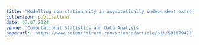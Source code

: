 ```yaml
---
title: "Modelling non-stationarity in asymptotically independent extremes (joint with J. L. Wadsworth)"
collection: publications
date: 07.07.2024
venue: 'Computational Statistics and Data Analysis'
paperurl: 'https://www.sciencedirect.com/science/article/pii/S0167947324001099'
---
```

